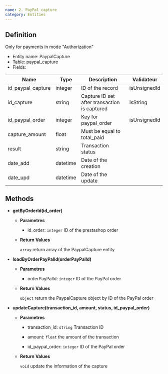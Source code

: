 ```yaml
---
name: 2. PayPal capture
category: Entities
---
```


## Definition
Only for payments in mode "Authorization"

* Entity name: PaypalCapture
* Table: paypal_capture
* Fields:

|Name|Type|Description|Validateur|
|------|------|------|------|
|id_paypal_capture|integer|ID of the record|isUnsignedId|
|id_capture|string|Capture ID set after transaction is captured|isString|
|id_paypal_order|integer|Key for paypal_order|isUnsignedId|
|capture_amount|float|Must be equal to total_paid||
|result|string|Transaction status| |
|date_add|datetime|Date of the creation||
|date_upd|datetime|Date of the update||


## Methods


- **getByOrderId(id_order)**

    - **Parametres**
    
        - id_order: `integer` ID of the prestashop order
    
    - **Return Values**
    
      `array` return array of the PaypalCapture entity
      
- **loadByOrderPayPalId(orderPayPalId)**

    - **Parametres**
    
        - orderPayPalId: `integer` ID of the PayPal order
    
    - **Return Values**
    
      `object` return the PaypalCapture object by ID of the PayPal order
      
- **updateCapture(transaction_id, amount, status, id_paypal_order)**

    - **Parametres**
    
        - transaction_id: `string` Transaction ID
        
        - amount: `float` the amount of the transaction
        
        - id_paypal_order: `integer` ID of the PayPal order
    
    - **Return Values**
      
      `void` update the information of the capture
    
    
    
    
    
    
      